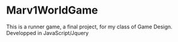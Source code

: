 # Marv1WorldGame

This is a runner game, a final project, for my class of Game Design.
<br/>Developped in JavaScript/Jquery 

